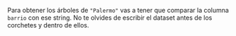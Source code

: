 Para obtener los árboles de `"Palermo"` vas a tener que comparar la columna `barrio` con ese string. No te olvides de escribir el dataset antes de los corchetes y dentro de ellos.

